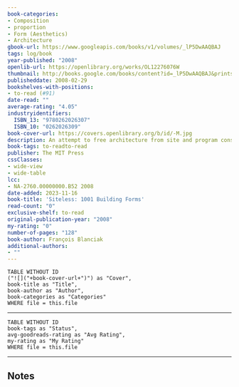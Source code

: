 ```yaml
---
book-categories:
- Composition
- proportion
- Form (Aesthetics)
- Architecture
gbook-url: https://www.googleapis.com/books/v1/volumes/_lP5DwAAQBAJ
tags: log/book
year-published: "2008"
openlib-url: https://openlibrary.org/works/OL12276076W
thumbnail: http://books.google.com/books/content?id=_lP5DwAAQBAJ&printsec=frontcover&img=1&zoom=1&edge=curl&source=gbs_api
publisheddate: 2008-02-29
bookshelves-with-positions:
- to-read (#91)
date-read: ""
average-rating: "4.05"
industryidentifiers:
  ISBN_13: "9780262026307"
  ISBN_10: "0262026309"
book-cover-url: https://covers.openlibrary.org/b/id/-M.jpg
description: An attempt to free architecture from site and program constraints and to counter the profusion of ever bigger architecture books with ever smaller content. Some may call it the first manifesto of the twenty-first century, for it lays down a new way to think about architecture. Others may think of it as the last architectural treatise, for it provides a discursive container for ideas that would otherwise be lost. Whatever genre it belongs to, SITELESS is a new kind of architecture book that seems to have come out of nowhere. Its author, a young French architect practicing in Tokyo, admits he ???didn't do this out of reverence toward architecture, but rather out of a profound boredom with the discipline, as a sort of compulsive reaction.??? What would happen if architects liberated their minds from the constraints of site, program, and budget? he asks. The result is a book that is saturated with forms, and as free of words as any architecture book the MIT Press has ever published. The 1001 building forms in SITELESS include structural parasites, chain link towers, ball bearing floors, corrugated corners, exponential balconies, radial facades, crawling frames, forensic housing???and other architectural ideas that may require construction techniques not yet developed and a relation to gravity not yet achieved. SITELESS presents an open-ended compendium of visual ideas for the architectural imagination to draw from. The forms, drawn freehand (to avoid software-specific shapes) but from a constant viewing angle, are presented twelve to a page, with no scale, order, or end to the series. After setting down 1001 forms in siteless conditions and embryonic stages, Blanciak takes one of the forms and performs a ???scale test,??? showing what happens when one of these fantastic ideas is subjected to the actual constraints of a site in central Tokyo. The book ends by illustrating the potential of these shapes to morph into actual building proportions.
book-tags: to-readto-read
publisher: The MIT Press
cssClasses:
- wide-view
- wide-table
lcc:
- NA-2760.00000000.B52 2008
date-added: 2023-11-16
book-title: 'Siteless: 1001 Building Forms'
read-count: "0"
exclusive-shelf: to-read
original-publication-year: "2008"
my-rating: "0"
number-of-pages: "128"
book-author: François Blanciak
additional-authors:
- ""
---
```


```dataview
TABLE WITHOUT ID
("![]("+book-cover-url+")") as "Cover",
book-title as "Title",
book-author as "Author",
book-categories as "Categories"
WHERE file = this.file
```
---
```dataview
TABLE WITHOUT ID
book-tags as "Status",
avg-goodreads-rating as "Avg Rating",
my-rating as "My Rating"
WHERE file = this.file
```
---
## Notes


